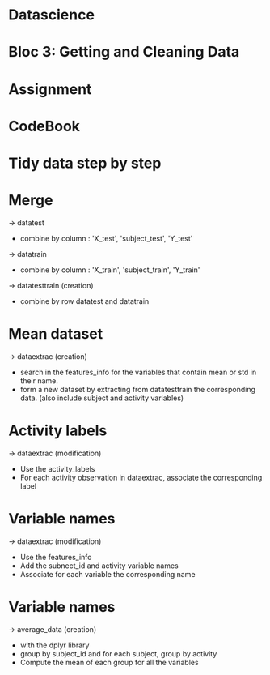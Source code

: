 # Datascience
# Bloc 3: Getting and Cleaning Data
# Assignment 
# CodeBook

# Tidy data step by step

Merge
==================================================================

-> datatest 

- combine by column : 'X_test', 'subject_test', 'Y_test'

-> datatrain

- combine by column : 'X_train', 'subject_train', 'Y_train'

-> datatesttrain (creation)

- combine by row datatest and datatrain


Mean dataset
==================================================================

-> dataextrac (creation)

- search in the features_info for the variables that contain mean or std in their name. 
- form a new dataset by extracting from datatesttrain the corresponding data. (also include subject and activity variables)

Activity labels
==================================================================

-> dataextrac (modification)

- Use the activity_labels
- For each activity observation in dataextrac, associate the corresponding label


Variable names
==================================================================

-> dataextrac (modification)

- Use the features_info
- Add the subnect_id and activity variable names
- Associate for each variable the corresponding name


Variable names
==================================================================

-> average_data (creation)

- with the dplyr library
- group by subject_id and for each subject, group by activity
- Compute the mean of each group for all the variables


